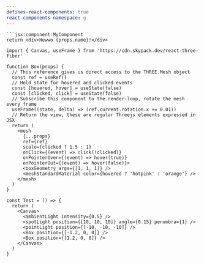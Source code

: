 ```yaml
---
defines-react-components: true
react-components-namespace: g
---
```


```
```jsx:component:MyComponent
return <div>Hewwo {props.name}!</div>
```

```jsx:component:Testin
import { Canvas, useFrame } from 'https://cdn.skypack.dev/react-three-fiber'

function Box(props) {
  // This reference gives us direct access to the THREE.Mesh object
  const ref = useRef()
  // Hold state for hovered and clicked events
  const [hovered, hover] = useState(false)
  const [clicked, click] = useState(false)
  // Subscribe this component to the render-loop, rotate the mesh every frame
  useFrame((state, delta) => (ref.current.rotation.x += 0.01))
  // Return the view, these are regular Threejs elements expressed in JSX
  return (
    <mesh
      {...props}
      ref={ref}
      scale={clicked ? 1.5 : 1}
      onClick={(event) => click(!clicked)}
      onPointerOver={(event) => hover(true)}
      onPointerOut={(event) => hover(false)}>
      <boxGeometry args={[1, 1, 1]} />
      <meshStandardMaterial color={hovered ? 'hotpink' : 'orange'} />
    </mesh>
  )
}

const Test = () => {
  return (
    <Canvas>
      <ambientLight intensity={0.5} />
      <spotLight position={[10, 10, 10]} angle={0.15} penumbra={1} />
      <pointLight position={[-10, -10, -10]} />
      <Box position={[-1.2, 0, 0]} />
      <Box position={[1.2, 0, 0]} />
    </Canvas>
  )
}

```


